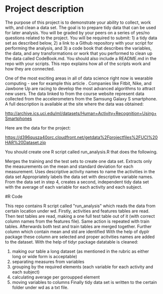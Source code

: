 # Project description 
The purpose of this project is to demonstrate your ability to collect, work with, and clean a data set. The goal is to prepare tidy data that can be used for later analysis. You will be graded by your peers on a series of yes/no questions related to the project. You will be required to submit: 1) a tidy data set as described below, 2) a link to a Github repository with your script for performing the analysis, and 3) a code book that describes the variables, the data, and any transformations or work that you performed to clean up the data called CodeBook.md. You should also include a README.md in the repo with your scripts. This repo explains how all of the scripts work and how they are connected.

One of the most exciting areas in all of data science right now is wearable computing - see for example this article . Companies like Fitbit, Nike, and Jawbone Up are racing to develop the most advanced algorithms to attract new users. The data linked to from the course website represent data collected from the accelerometers from the Samsung Galaxy S smartphone. A full description is available at the site where the data was obtained:

http://archive.ics.uci.edu/ml/datasets/Human+Activity+Recognition+Using+Smartphones

Here are the data for the project:

https://d396qusza40orc.cloudfront.net/getdata%2Fprojectfiles%2FUCI%20HAR%20Dataset.zip

You should create one R script called run_analysis.R that does the following.

Merges the training and the test sets to create one data set.
Extracts only the measurements on the mean and standard deviation for each measurement.
Uses descriptive activity names to name the activities in the data set
Appropriately labels the data set with descriptive variable names.
From the data set in step 4, creates a second, independent tidy data set with the average of each variable for each activity and each subject.

#R Code

This repo contains R script called "run_analysis" which reads the data from certain location under wd. 
Firstly, activities and features tables are read. Then test tables are read, making a one full test table out of it (with correct column names from the features file). 
Same action is repeated with train tables. 
Afterwards both test and train tables are merged together. 
Further column which contain mean and std are identified
With the help of dyplr package these column are selected and proper acitvities names are added to the dataset.
With the help of tidyr package datatable is cleaned:
  1. making our table a long dataset (as mentioned in the rubric as either long or wide form is acceptable)
  2. separating measures from variables
  3. grouping by the required elements (each variable for each activity and each subject)
  4. calculating average per goroupped element
  5. moving variables to columns
Finally tidy data set is written to the certain folder under wd as a txt file.  

